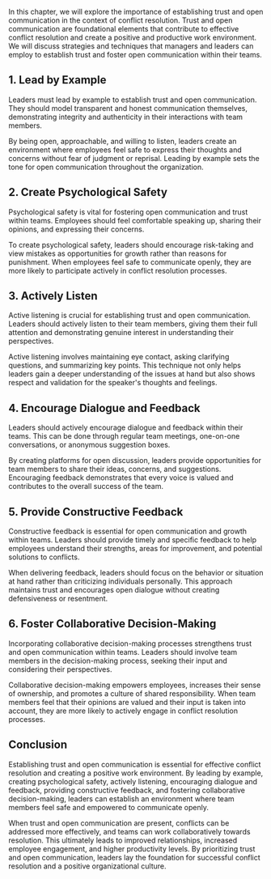 
In this chapter, we will explore the importance of establishing trust and open communication in the context of conflict resolution. Trust and open communication are foundational elements that contribute to effective conflict resolution and create a positive and productive work environment. We will discuss strategies and techniques that managers and leaders can employ to establish trust and foster open communication within their teams.

1\. Lead by Example
------------------

Leaders must lead by example to establish trust and open communication. They should model transparent and honest communication themselves, demonstrating integrity and authenticity in their interactions with team members.

By being open, approachable, and willing to listen, leaders create an environment where employees feel safe to express their thoughts and concerns without fear of judgment or reprisal. Leading by example sets the tone for open communication throughout the organization.

2\. Create Psychological Safety
------------------------------

Psychological safety is vital for fostering open communication and trust within teams. Employees should feel comfortable speaking up, sharing their opinions, and expressing their concerns.

To create psychological safety, leaders should encourage risk-taking and view mistakes as opportunities for growth rather than reasons for punishment. When employees feel safe to communicate openly, they are more likely to participate actively in conflict resolution processes.

3\. Actively Listen
------------------

Active listening is crucial for establishing trust and open communication. Leaders should actively listen to their team members, giving them their full attention and demonstrating genuine interest in understanding their perspectives.

Active listening involves maintaining eye contact, asking clarifying questions, and summarizing key points. This technique not only helps leaders gain a deeper understanding of the issues at hand but also shows respect and validation for the speaker's thoughts and feelings.

4\. Encourage Dialogue and Feedback
----------------------------------

Leaders should actively encourage dialogue and feedback within their teams. This can be done through regular team meetings, one-on-one conversations, or anonymous suggestion boxes.

By creating platforms for open discussion, leaders provide opportunities for team members to share their ideas, concerns, and suggestions. Encouraging feedback demonstrates that every voice is valued and contributes to the overall success of the team.

5\. Provide Constructive Feedback
--------------------------------

Constructive feedback is essential for open communication and growth within teams. Leaders should provide timely and specific feedback to help employees understand their strengths, areas for improvement, and potential solutions to conflicts.

When delivering feedback, leaders should focus on the behavior or situation at hand rather than criticizing individuals personally. This approach maintains trust and encourages open dialogue without creating defensiveness or resentment.

6\. Foster Collaborative Decision-Making
---------------------------------------

Incorporating collaborative decision-making processes strengthens trust and open communication within teams. Leaders should involve team members in the decision-making process, seeking their input and considering their perspectives.

Collaborative decision-making empowers employees, increases their sense of ownership, and promotes a culture of shared responsibility. When team members feel that their opinions are valued and their input is taken into account, they are more likely to actively engage in conflict resolution processes.

Conclusion
----------

Establishing trust and open communication is essential for effective conflict resolution and creating a positive work environment. By leading by example, creating psychological safety, actively listening, encouraging dialogue and feedback, providing constructive feedback, and fostering collaborative decision-making, leaders can establish an environment where team members feel safe and empowered to communicate openly.

When trust and open communication are present, conflicts can be addressed more effectively, and teams can work collaboratively towards resolution. This ultimately leads to improved relationships, increased employee engagement, and higher productivity levels. By prioritizing trust and open communication, leaders lay the foundation for successful conflict resolution and a positive organizational culture.
